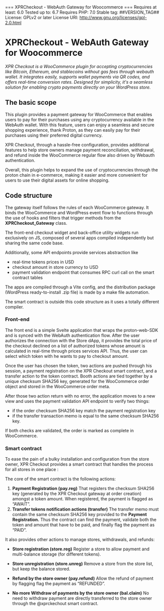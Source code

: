 === XPRCheckout - WebAuth Gateway for Woocommerce ===
Requires at least: 6.0
Tested up to: 6.7
Requires PHP: 7.0
Stable tag: ##VERSION_TAG##
License: GPLv2 or later
License URI: http://www.gnu.org/licenses/gpl-2.0.html

# XPRCheckout - WebAuth Gateway for Woocommerce
*XPR Checkout is a WooCommerce plugin for accepting cryptocurrencies like Bitcoin, Ethereum, and stablecoins without gas fees through webauth wallet. It integrates easily, supports wallet payments via QR codes, and offers real-time conversion rates. Designed for simplicity, it's a seamless solution for enabling crypto payments directly on your WordPress store.*

## The basic scope

This plugin provides a payment gateway for WooCommerce that enables users to pay for their purchases using any cryptocurrency available in the WebAuth wallet. With this feature, users can enjoy a seamless and secure shopping experience, thank Proton, as they can easily pay for their purchases using their preferred digital currency.

XPR Checkout, through a hassle-free configuration, provides additional features to help store owners manage payment reconciliation, withdrawal, and refund inside the WooCommerce regular flow also driven by Webauth authentication. 

Overall, this plugin helps to expand the use of cryptocurrencies through the proton chain in e-commerce, making it easier and more convenient for users to use their digital assets for online shopping.

## Code structure

The gateway itself follows the rules of each WooCommerce gateway. It binds the WooCommerce and WordPress event flow to functions through the use of hooks and filters that trigger methods from the **XPRCheckout_Gateway** class.

The front-end checkout widget and back-office utility widgets run exclusively on JS, composed of several apps compiled independently but sharing the same code base. 

Additionally, some API endpoints provide services abstraction like 

- real-time tokens prices in USD
- checkout amount in store currency to USD
- payment validation endpoint that consumes RPC curl call on the smart contract tables

The apps are compiled through a Vite config, and the distribution package (WordPress ready-to-install .zip file) is made by a make file automation.

The smart contract is outside this code structure as it uses a totally different compiler. 

### Front-end

The front end is a simple Svelte application that wraps the proton-web-SDK and is synced with the WebAuth authentication flow. After the user authorizes the connection with the Store dApp, it provides the total price of the checkout declined on a list of authorized tokens whose amount is calculated in real-time through prices services API. Thus, the user can select which token with he wants to pay to checkout amount.

Once the user has chosen the token, two actions are pushed through his session, a payment registration on the XPR Checkout smart contract, and a transfer action to the token contract. Booth actions are tied together by a unique checksum SHA256 key, generated for the WooCommerce order object and stored in the WooCommerce order meta. 

After those two action return with no error,  the application moves to a new view and uses the payment validation API endpoint to verify two things:  

- if the order checksum SHA256 key match the payment registration key
- if the transfer transaction memo is equal to the same checksum SHA256 key.

If both checks are validated, the order is marked as complete in WooCommerce. 

### Smart contract

To ease the pain of a bulky installation and configuration from the store owner, XPR Checkout provides a smart contract that handles the process for all stores in one place :

The core of the smart contract is the following actions: 

1. **Payment Registration (pay.reg)** 
That registers the checksum SHA256 key (generated by the XPR Checkout gateway at order creation) amongst a token amount. When registered, the payment is flagged as “AWAIT”. 
2. **Transfer tokens notification actions (transfer)**
The transfer memo must contain the same checksum SHA256 key provided to the **Payment Registration.** Thus the contract can find the payment, validate both the token and amount that have to be paid, and finally flag the payment as “PAID”.

It also provides other actions to manage stores, withdrawals, and refunds:

- **Store registration (store.reg)**
Register a store to allow payment and multi-balance storage (for different tokens).
- **Store unregistration (store.unreg)**
Remove a store from the store list, but keep the balance stored.

- **Refund by the store owner (pay.refund)**
Allow the refund of payment by flagging flag the payment as “REFUNDED”.
- **No more Withdraw of payments by the store owner (bal.claim)**
No need to withdraw payment are directly transferred to the store owner through the @xprckechout smart contract.


